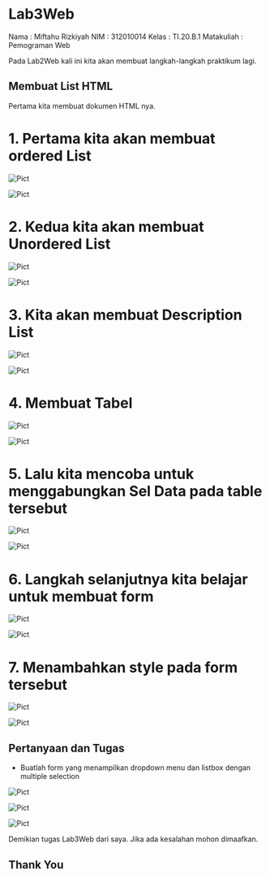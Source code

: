# Lab3Web

Nama : Miftahu Rizkiyah
NIM  : 312010014
Kelas : TI.20.B.1
Matakuliah : Pemograman Web

Pada Lab2Web kali ini kita akan membuat langkah-langkah praktikum lagi.<br>

## Membuat List HTML
Pertama kita membuat dokumen HTML nya. <br>

# 1. Pertama kita akan membuat ordered List

![Pict](Pict/1.Ordered_List.PNG)
<br>

![Pict](Pict/1.1.Ordered_List.PNG)

# 2. Kedua kita akan membuat Unordered List

![Pict](Pict/2.Unordered_List.PNG)
<br>

![Pict](Pict/2.2.Unordered_List.PNG)

# 3. Kita akan membuat Description List

![Pict](Pict/3.Description_List.PNG)
<br>

![Pict](Pict/3.3.Desription_List.PNG)

# 4. Membuat Tabel

![Pict](Pict/4.Tabel.PNG)
<br>

![Pict](Pict/4.4.Tabel.PNG)

# 5. Lalu kita mencoba untuk menggabungkan Sel Data pada table tersebut

![Pict](Pict/5.gabung_sel_data.PNG)
<br>

![Pict](Pict/5.5.gabung_sel_data.PNG)

# 6. Langkah selanjutnya kita belajar untuk membuat form

![Pict](Pict/6.form.PNG)
<br>

![Pict](Pict/6.6.form.PNG)

# 7. Menambahkan style pada form tersebut

![Pict](Pict/7.style_form.PNG)
<br>

![Pict](Pict/7.7.style_form.PNG)


## Pertanyaan dan Tugas
- Buatlah form yang menampilkan dropdown menu dan listbox dengan multiple selection

![Pict](Pict/8.tugas.PNG)
<br>

![Pict](Pict/8.tugas1.PNG)
<br>

![Pict](Pict/8.tugas2.PNG)
<br>

Demikian tugas Lab3Web dari saya. Jika ada kesalahan mohon dimaafkan.

## Thank You

